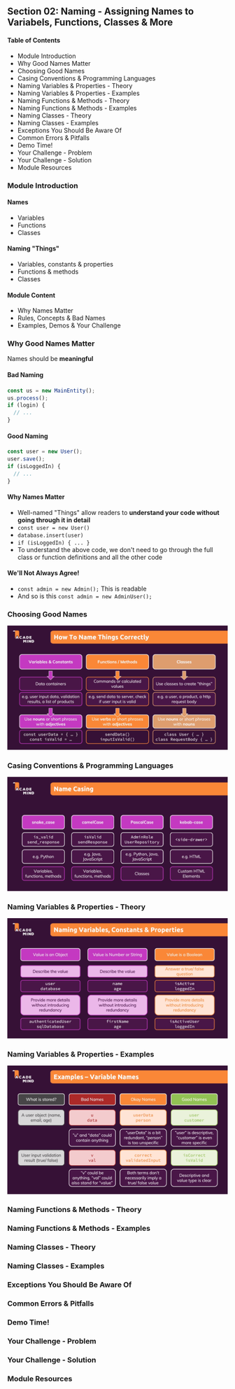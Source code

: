 ## Section 02: Naming - Assigning Names to Variabels, Functions, Classes & More

#### Table of Contents

- Module Introduction
- Why Good Names Matter
- Choosing Good Names
- Casing Conventions & Programming Languages
- Naming Variables & Properties - Theory
- Naming Variables & Properties - Examples
- Naming Functions & Methods - Theory
- Naming Functions & Methods - Examples
- Naming Classes - Theory
- Naming Classes - Examples
- Exceptions You Should Be Aware Of
- Common Errors & Pitfalls
- Demo Time!
- Your Challenge - Problem
- Your Challenge - Solution
- Module Resources

### Module Introduction

#### Names

- Variables
- Functions
- Classes

#### Naming "Things"

- Variables, constants & properties
- Functions & methods
- Classes

#### Module Content

- Why Names Matter
- Rules, Concepts & Bad Names
- Examples, Demos & Your Challenge

### Why Good Names Matter

Names should be **meaningful**

#### Bad Naming

```js
const us = new MainEntity();
us.process();
if (login) {
  // ...
}
```

#### Good Naming

```js
const user = new User();
user.save();
if (isLoggedIn) {
  // ...
}
```

#### Why Names Matter

- Well-named "Things" allow readers to **understand your code without going
  through it in detail**
- `const user = new User()`
- `database.insert(user)`
- `if (isLoggedIn) { ... }`
- To understand the above code, we don't need to go through the full class or
  function definitions and all the other code

#### We'll Not Always Agree!

- `const admin = new Admin();` This is readable
- And so is this `const admin = new AdminUser();`

### Choosing Good Names

![How to Name Things Correctly](/Clean%20Code/02_naming_assigning_names_to_variabels_functions_classes_and_more/how_to_name.png)

### Casing Conventions & Programming Languages

![Name Casing](/Clean%20Code/02_naming_assigning_names_to_variabels_functions_classes_and_more/name_casing.png)

### Naming Variables & Properties - Theory

![Naming Variables & Properties](/Clean%20Code/02_naming_assigning_names_to_variabels_functions_classes_and_more/naming_variables_properties.png)

### Naming Variables & Properties - Examples

![Variables Names](/Clean%20Code/02_naming_assigning_names_to_variabels_functions_classes_and_more/variables_names.png)

### Naming Functions & Methods - Theory

### Naming Functions & Methods - Examples

### Naming Classes - Theory

### Naming Classes - Examples

### Exceptions You Should Be Aware Of

### Common Errors & Pitfalls

### Demo Time!

### Your Challenge - Problem

### Your Challenge - Solution

### Module Resources
